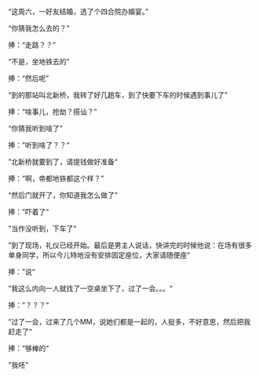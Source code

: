 “这周六，一好友结婚，选了个四合院办婚宴。”

“你猜我怎么去的？”

捧：“走路？？”

“不是，坐地铁去的”

捧：“然后呢”

“到的那站叫北新桥，我转了好几趟车，到了快要下车的时候遇到事儿了”

捧：“啥事儿，抢劫？搭讪？”

“你猜我听到啥了”

捧：”听到啥了？？“

”北新桥就要到了，请提钱做好准备“

捧：“啊，帝都地铁都这个样？”

“然后门就开了，你知道我怎么做了”

捧：”吓着了“

”当作没听到，下车了“

”到了现场，礼仪已经开始。最后是男主人说话，快讲完的时候他说：在场有很多单身同学，所以今儿特地没有安排固定座位，大家请随便座“

捧：”说“

”我这么内向一人就找了一空桌坐下了，过了一会。。。“

捧：”？？？“

”过了一会，过来了几个MM，说她们都是一起的，人挺多，不好意思，然后把我赶走了“

捧：”够棒的“

"我呸"
